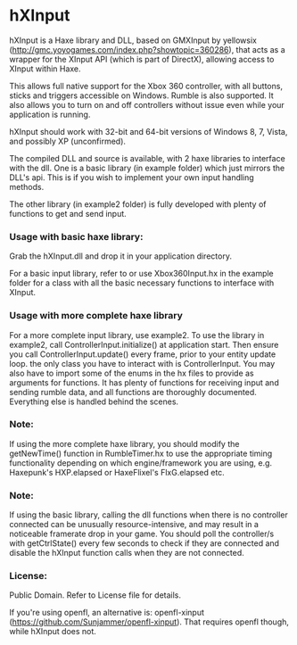 hXInput
=======

hXInput is a Haxe library and DLL, based on GMXInput by yellowsix (http://gmc.yoyogames.com/index.php?showtopic=360286),
that acts as a wrapper for the XInput API (which is part of DirectX), allowing access to XInput within Haxe.

This allows full native support for the Xbox 360 controller, with all buttons, sticks and triggers accessible on Windows.
Rumble is also supported. It also allows you to turn on and off controllers without issue even while your
application is running.

hXInput should work with 32-bit and 64-bit versions of Windows 8, 7, Vista, and possibly XP (unconfirmed).

The compiled DLL and source is available, with 2 haxe libraries to interface with the dll. One is a basic library (in example folder) which just mirrors the DLL's api. This is if you wish to implement your own input handling methods.

The other library (in example2 folder) is fully developed with plenty of functions to get and send input.

<h3>Usage with basic haxe library:</h3>
Grab the hXInput.dll and drop it in your application directory. 

For a basic input library, refer to or use Xbox360Input.hx in the example
folder for a class with all the basic necessary functions to interface with XInput.

<h3>Usage with more complete haxe library</h3>
For a more complete input library, use example2. To use the library in example2, call ControllerInput.initialize() at application start.
Then ensure you call ControllerInput.update() every frame, prior to your entity update loop. the only class you have to interact with is ControllerInput. You may also have to import some of the enums in the hx files to provide as arguments for functions.
It has plenty of functions for receiving input and sending rumble data, and all functions are thoroughly documented.
Everything else is handled behind the scenes.

<h3>Note:</h3>
If using the more complete haxe library, you should modify the getNewTime() function in RumbleTimer.hx to use the appropriate timing functionality depending on which engine/framework you are using, e.g. Haxepunk's HXP.elapsed or HaxeFlixel's FlxG.elapsed etc.

<h3>Note:</h3>
If using the basic library, calling the dll functions when there is no controller connected can be unusually resource-intensive, 
and may result in a noticeable framerate drop in your game. You should poll the controller/s with
getCtrlState() every few seconds to check if they are connected and disable the hXInput function calls when
they are not connected.

<h3>License:</h3>
Public Domain. Refer to License file for details.

If you're using openfl, an alternative is: openfl-xinput (https://github.com/Sunjammer/openfl-xinput).
That requires openfl though, while hXInput does not.
